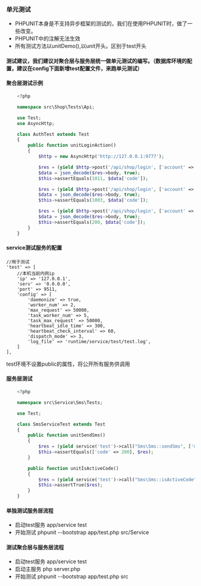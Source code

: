 ### 单元测试

- PHPUNIT本身是不支持异步框架的测试的，我们在使用PHPUNIT时，做了一些改变。
- PHPUNIT中的注解无法生效
- 所有测试方法以unitDemo(),以unit开头。区别于test开头

#### 测试建议，我们建议对聚合层与服务层统一做单元测试的编写。（数据库环境的配置，建议在config下面新增test配置文件，来跑单元测试）

#### 聚合层测试示例

```php
    <?php

    namespace src\Shop\Tests\Api;

    use Test;
    use AsyncHttp;

    class AuthTest extends Test
    {
        public function unitLoginAction()
        {
            $http = new AsyncHttp('http://127.0.0.1:9777');

            $res = (yield $http->post('/api/shop/login', ['account' => '00000001', 'password' => '2skn2w']));
            $data = json_decode($res->body, true);
            $this->assertEquals(1011, $data['code']);

            $res = (yield $http->post('/api/shop/login', ['account' => '00000001', 'password' => '1']));
            $data = json_decode($res->body, true);
            $this->assertEquals(1003, $data['code']);

            $res = (yield $http->post('/api/shop/login', ['account' => '18768176260', 'password' => '11111']));
            $data = json_decode($res->body, true);
            $this->assertEquals(200, $data['code']);
        }
    }

```

#### service测试服务的配置

    //用于测试
    'test' => [
        //本机当前内网ip
        'ip' => '127.0.0.1',
        'serv' => '0.0.0.0',
        'port' => 9511,
        'config' => [
            'daemonize' => true,        
            'worker_num' => 2,
            'max_request' => 50000,
            'task_worker_num' => 5,
            'task_max_request' => 50000,
            'heartbeat_idle_time' => 300,
            'heartbeat_check_interval' => 60,
            'dispatch_mode' => 3,
            'log_file' => 'runtime/service/test/test.log',
        ]
    ],

test环境不设置public的属性，将公开所有服务供调用


#### 服务层测试

```php
    <?php

    namespace src\Service\Sms\Tests;

    use Test;

    class SmsServiceTest extends Test
    {
        public function unitSendSms()
        {
            $res = (yield service('test')->call("Sms\Sms::sendSms", ['mobile' => '18768176260']));
            $this->assertEquals(['code' => 200], $res);
        }

        public function unitIsActiveCode()
        {
            $res = (yield service('test')->call("Sms\Sms::isActiveCode", ['mobile' => '18768176260', 'code' => 1234]));
            $this->assertTrue($res);
        }
    }

```

#### 单独测试服务层流程
- 启动test服务 app/service test
- 开始测试 phpunit --bootstrap app/test.php src/Service

#### 测试聚合层与服务层流程
- 启动test服务 app/service test
- 启动主服务   php server.php
- 开始测试 phpunit --bootstrap app/test.php src
